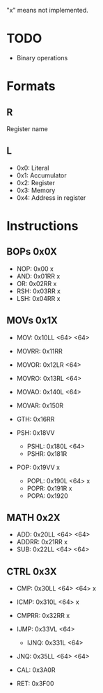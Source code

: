 
"x" means not implemented.

# TODO

- Binary operations

# Formats

## R
Register name

## L
- 0x0: Literal
- 0x1: Accumulator
- 0x2: Register
- 0x3: Memory
- 0x4: Address in register

# Instructions

## BOPs 0x0X

- NOP: 0x00 x
- AND: 0x01RR x
- OR: 0x02RR x
- RSH: 0x03RR x
- LSH: 0x04RR x

## MOVs 0x1X

- MOV: 0x10LL <64> <64>
- MOVRR: 0x11RR
- MOVOR: 0x12LR <64>
- MOVRO: 0x13RL <64>
- MOVAO: 0x140L <64>
- MOVAR: 0x150R

- GTH: 0x16RR

- PSH: 0x18VV
  - PSHL: 0x180L <64>
  - PSHR: 0x181R
- POP: 0x19VV x
  - POPL: 0x190L <64> x
  - POPR: 0x191R x
  - POPA: 0x1920


## MATH 0x2X

- ADD: 0x20LL <64> <64>
- ADDRR: 0x21RR x
- SUB: 0x22LL <64> <64>

## CTRL 0x3X

- CMP: 0x30LL <64> <64> x
- ICMP: 0x310L <64> x
- CMPRR: 0x32RR x
- IJMP: 0x33VL <64>
  - IJNQ: 0x331L <64>
- JNQ: 0x35LL <64> <64>

- CAL: 0x3A0R
- RET: 0x3F00
